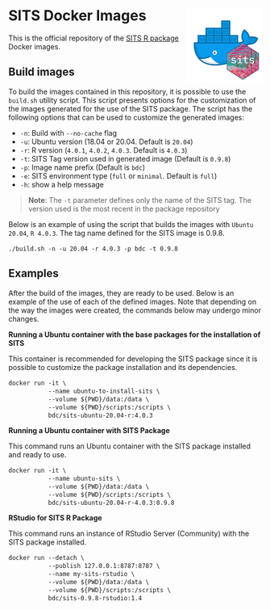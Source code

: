 # SITS Docker Images <img src=".github/sits-docker-sticker.png" align="right" width="150"/>

This is the official repository of the [SITS R package](https://github.com/e-sensing/sits) Docker images. 

## Build images

To build the images contained in this repository, it is possible to use the `build.sh` utility script. This script presents options for the customization of the images generated for the use of the SITS package. The script has the following options that can be used to customize the generated images:

- `-n`: Build with `--no-cache` flag
- `-u`: Ubuntu version (18.04 or 20.04. Default is `20.04`)
- `-r`: R version (`4.0.1`, `4.0.2`, `4.0.3`. Default is `4.0.3`)
- `-t`: SITS Tag version used in generated image (Default is `0.9.8`)
- `-p`: Image name prefix (Default is `bdc`)
- `-e`: SITS environment type (`full` or `minimal`. Default is `full`)
- `-h`: show a help message

> **Note**: The `-t` parameter defines only the name of the SITS tag. The version used is the most recent in the package repository

Below is an example of using the script that builds the images with `Ubuntu 20.04`, `R 4.0.3`. The tag name defined for the SITS image is 0.9.8.

```shell
./build.sh -n -u 20.04 -r 4.0.3 -p bdc -t 0.9.8
```

## Examples

After the build of the images, they are ready to be used. Below is an example of the use of each of the defined images. Note that depending on the way the images were created, the commands below may undergo minor changes.

**Running a Ubuntu container with the base packages for the installation of SITS**

This container is recommended for developing the SITS package since it is possible to customize the package installation and its dependencies.

```shell
docker run -it \
           --name ubuntu-to-install-sits \
           --volume ${PWD}/data:/data \
           --volume ${PWD}/scripts:/scripts \
           bdc/sits-ubuntu-20.04-r:4.0.3
```

**Running a Ubuntu container with SITS Package**

This command runs an Ubuntu container with the SITS package installed and ready to use.

```shell
docker run -it \
           --name ubuntu-sits \
           --volume ${PWD}/data:/data \
           --volume ${PWD}/scripts:/scripts \
           bdc/sits-ubuntu-20.04-r-4.0.3:0.9.8
```

**RStudio for SITS R Package**

This command runs an instance of RStudio Server (Community) with the SITS package installed.

```shell
docker run --detach \
           --publish 127.0.0.1:8787:8787 \
           --name my-sits-rstudio \
           --volume ${PWD}/data:/data \
           --volume ${PWD}/scripts:/scripts \
           bdc/sits-0.9.8-rstudio:1.4
```
